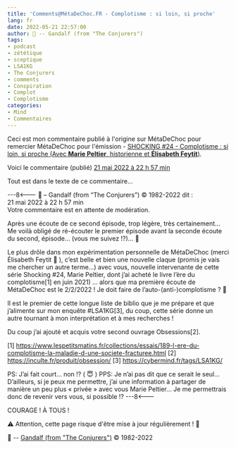 ```yaml
---
title: 'Comments@MétaDeChoc.FR - Complotisme : si loin, si proche'
lang: fr
date: 2022-05-21 22:57:00
author: 🧙 -- Gandalf (from "The Conjurers")
tags:
- podcast
- zététique
- sceptique
- LSA1KG
- The Conjurers
- comments
- Conspiration
- Complot
- Complotisme
categories:
- Mind
- Commentaires
---
```


Ceci est mon commentaire publié à l'origine sur MétaDeChoc pour remercier MétaDeChoc pour l'émission - [SHOCKING #24 - Complotisme : si loin, si proche (Avec **Marie Peltier**, historienne et **Élisabeth Feytit**)](https://metadechoc.fr/podcast/complotisme-si-loin-si-proche/).

Voici le commentaire (publié) [21 mai 2022 à 22 h 57 min](https://metadechoc.fr/podcast/complotisme-si-loin-si-proche/#comment-1256)

Tout est dans le texte de ce commentaire...

<!-- more -->

---8<---
🧙 – Gandalf (from “The Conjurers”) ©️ 1982-2022
dit :	
21 mai 2022 à 22 h 57 min	
Votre commentaire est en attente de modération.

Après une écoute de ce second épisode, trop légère, très certainement…
Me voilà obligé de ré-écouter le premier épisode avant la seconde écoute du second, épisode… (vous me suivez !?)… 🤯

Le plus drôle dans mon expérimentation personnelle de MétaDeChoc (merci Élisabeth Feytit 💌 ), c’est belle et bien une nouvelle claque (promis je vais me chercher un autre terme…) avec vous, nouvelle intervenante de cette série Shocking #24, Marie Peltier, dont j’ai acheté le livre l’ère du complotisme[1] en juin 2021) … alors que ma première écoute de MétaDeChoc est le 2/2/2022 ! Je doit faire de l’auto-(anti-)complotisme ? 🤪

Il est le premier de cette longue liste de biblio que je me prépare et que j’alimente sur mon enquête #LSA1KG[3], du coup, cette série donne un autre tournant à mon interprétation et à mes recherches !

Du coup j’ai ajouté et acquis votre second ouvrage Obsessions[2].

[1] https://www.lespetitsmatins.fr/collections/essais/189-l-ere-du-complotisme-la-maladie-d-une-societe-fracturee.html
[2] https://inculte.fr/produit/obsession/
[3] https://cybermind.fr/tags/LSA1KG/

PS: J’ai fait court… non !? ( 😇 )
PPS: Je n’ai pas dit que ce serait le seul…
D’ailleurs, si je peux me permettre, j’ai une information à partager de manière un peu plus « privée » avec vous Marie Peltier…
Je me permettrais donc de revenir vers vous, si possible !?
---8<---

COURAGE !
À TOUS !

⚠️ Attention, cette page risque d'être mise à jour régulièrement ! 👀

🧙 -- [Gandalf (from "The Conjurers")](mailto:Gandalf@Gk2.NET?subject=The%20Conjurers%20%3F) ©️ 1982-2022